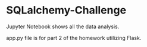 # SQLalchemy-Challenge

Jupyter Notebook shows all the data analysis.

app.py file is for part 2 of the homework utilizing Flask.
